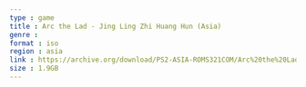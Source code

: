 ```yaml
---
type : game
title : Arc the Lad - Jing Ling Zhi Huang Hun (Asia)
genre : 
format : iso
region : asia
link : https://archive.org/download/PS2-ASIA-ROMS321COM/Arc%20the%20Lad%20-%20Jing%20Ling%20Zhi%20Huang%20Hun%20%28Asia%29.7z
size : 1.9GB
---
```

